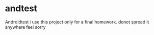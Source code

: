 # andtest
Androidtest
i use this project only for a final homework.
donot spread it anywhere
feel sorry
